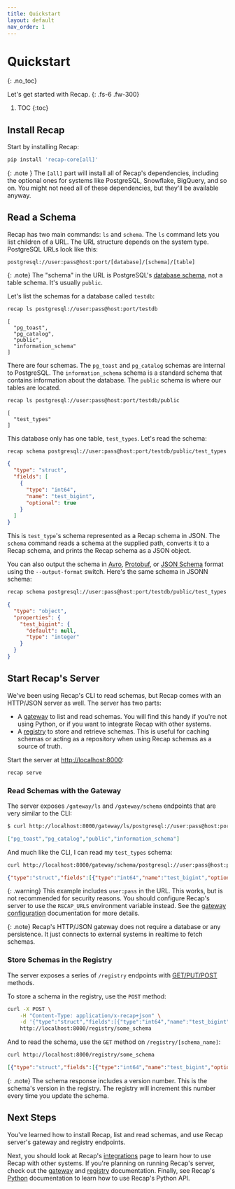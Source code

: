 ```yaml
---
title: Quickstart
layout: default
nav_order: 1
---
```


# Quickstart
{: .no_toc}

Let's get started with Recap.
{: .fs-6 .fw-300}

1. TOC
{:toc}

## Install Recap

Start by installing Recap:

```bash
pip install 'recap-core[all]'
```

{: .note }
The `[all]` part will install all of Recap's dependencies, including the optional ones for systems like PostgreSQL, Snowflake, BigQuery, and so on. You might not need all of these dependencies, but they'll be available anyway.

## Read a Schema

Recap has two main commands: `ls` and `schema`. The `ls` command lets you list children of a URL. The URL structure depends on the system type. PostgreSQL URLs look like this:

```
postgresql://user:pass@host:port/[database]/[schema]/[table]
```

{: .note}
The "schema" in the URL is PostgreSQL's [database schema](https://www.postgresql.org/docs/current/ddl-schemas.html), not a table schema. It's usually `public`.

Let's list the schemas for a database called `testdb`:

```bash
recap ls postgresql://user:pass@host:port/testdb
```

```
[
  "pg_toast",
  "pg_catalog",
  "public",
  "information_schema"
]
```

There are four schemas. The `pg_toast` and `pg_catalog` schemas are internal to PostgreSQL. The `information_schema` schema is a standard schema that contains information about the database. The `public` schema is where our tables are located.

```bash
recap ls postgresql://user:pass@host:port/testdb/public
```

```
[
  "test_types"
]
```

This database only has one table, `test_types`. Let's read the schema:

```bash
recap schema postgresql://user:pass@host:port/testdb/public/test_types
```

```json
{
  "type": "struct",
  "fields": [
    {
      "type": "int64",
      "name": "test_bigint",
      "optional": true
    }
  ]
}
```

This is `test_type`'s schema represented as a Recap schema in JSON. The `schema` command reads a schema at the supplied path, converts it to a Recap schema, and prints the Recap schema as a JSON object.

You can also output the schema in [Avro](https://avro.apache.org), [Protobuf](https://protobuf.dev), or [JSON Schema](https://json-schema.org) format using the `--output-format` switch. Here's the same schema in JSONN schema:

```bash
recap schema postgresql://user:pass@host:port/testdb/public/test_types --output-format=json
```

```json
{
  "type": "object",
  "properties": {
    "test_bigint": {
      "default": null,
      "type": "integer"
    }
  }
}
```

## Start Recap's Server

We've been using Recap's CLI to read schemas, but Recap comes with an HTTP/JSON server as well. The server has two parts:

- A [gateway](/docs/gateway/) to list and read schemas. You will find this handy if you're not using Python, or if you want to integrate Recap with other systems.
- A [registry](/docs/registry/) to store and retrieve schemas. This is useful for caching schemas or acting as a repository when using Recap schemas as a source of truth.

Start the server at [http://localhost:8000](http://localhost:8000):

```bash
recap serve
```

### Read Schemas with the Gateway

The server exposes `/gateway/ls` and `/gateway/schema` endpoints that are very similar to the CLI:

```bash
$ curl http://localhost:8000/gateway/ls/postgresql://user:pass@host:port/testdb
```

```json
["pg_toast","pg_catalog","public","information_schema"]
```

And much like the CLI, I can read my `test_types` schema:

```bash
curl http://localhost:8000/gateway/schema/postgresql://user:pass@host:port/testdb/public/test_types
```

```json
{"type":"struct","fields":[{"type":"int64","name":"test_bigint","optional":true}]}
```

{: .warning}
This example includes `user:pass` in the URL. This works, but is not recommended for security reasons. You should configure Recap's server to use the `RECAP_URLS` environment variable instead. See the [gateway configuration](/docs/gateway/#configuration) documentation for more details.

{: .note}
Recap's HTTP/JSON gateway does not require a database or any persistence. It just connects to external systems in realtime to fetch schemas.

### Store Schemas in the Registry

The server exposes a series of `/registry` endpoints with [GET/PUT/POST](/docs/registry/#api) methods.

To store a schema in the registry, use the `POST` method:

```bash
curl -X POST \
    -H "Content-Type: application/x-recap+json" \
    -d '{"type":"struct","fields":[{"type":"int64","name":"test_bigint","optional":true}]}' \
    http://localhost:8000/registry/some_schema
```

And to read the schema, use the `GET` method on `/registry/[schema_name]`:

```bash
curl http://localhost:8000/registry/some_schema
```

```json
[{"type":"struct","fields":[{"type":"int64","name":"test_bigint","optional":true}]},4]
```

{: .note}
The schema response includes a version number. This is the schema's version in the registry. The registry will increment this number every time you update the schema.

## Next Steps

You've learned how to install Recap, list and read schemas, and use Recap server's gateway and registry endpoints.

Next, you should look at Recap's [integrations](/docs/integrations) page to learn how to use Recap with other systems. If you're planning on running Recap's server, check out the [gateway](/docs/gateway/) and [registry](/docs/registry/) documentation. Finally, see Recap's [Python](/docs/python) documentation to learn how to use Recap's Python API.